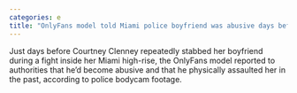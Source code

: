 ```yaml
---
categories: e
title: "OnlyFans model told Miami police boyfriend was abusive days before his killing bodycam footage shows"
---
```

Just days before Courtney Clenney repeatedly stabbed her boyfriend during a fight inside her Miami high-rise, the OnlyFans model reported to authorities that he’d become abusive and that he physically assaulted her in the past, according to police bodycam footage.